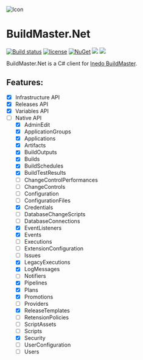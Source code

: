 ![Icon](http://i.imgur.com/5hIJJWK.png?1) 
# BuildMaster.Net 
[![Build status](https://ci.appveyor.com/api/projects/status/vth5lxl830ovqt75?svg=true)](https://ci.appveyor.com/project/lvermeulen/buildmaster-net) [![license](https://img.shields.io/github/license/lvermeulen/pullinghook.svg?maxAge=2592000)](https://github.com/lvermeulen/buildmaster.net/blob/master/LICENSE) [![NuGet](https://img.shields.io/nuget/vpre/buildmaster.net.svg?maxAge=2592000)](https://www.nuget.org/packages/buildmaster.net/) ![](https://img.shields.io/badge/.net-4.5.2-yellowgreen.svg) ![](https://img.shields.io/badge/netstandard-1.4-yellowgreen.svg)

BuildMaster.Net is a C# client for [Inedo BuildMaster](https://inedo.com/buildmaster).

## Features:
* [X] Infrastructure API
* [X] Releases API
* [X] Variables API
* [ ] Native API
	* [X] AdminEdit                    
	* [X] ApplicationGroups            
	* [X] Applications                 
	* [X] Artifacts                    
	* [X] BuildOutputs                 
	* [X] Builds                       
	* [X] BuildSchedules               
	* [X] BuildTestResults             
	* [ ] ChangeControlPerformances    
	* [ ] ChangeControls               
	* [ ] Configuration                
	* [ ] ConfigurationFiles           
	* [X] Credentials                  
	* [ ] DatabaseChangeScripts        
	* [ ] DatabaseConnections          
	* [X] EventListeners               
	* [X] Events                       
	* [ ] Executions                   
	* [ ] ExtensionConfiguration       
	* [ ] Issues                       
	* [X] LegacyExecutions             
	* [X] LogMessages                  
	* [ ] Notifiers                    
	* [X] Pipelines                    
	* [X] Plans                        
	* [X] Promotions                   
	* [ ] Providers                    
	* [X] ReleaseTemplates             
	* [ ] RetensionPolicies            
	* [ ] ScriptAssets                 
	* [ ] Scripts                      
	* [X] Security                     
	* [ ] UserConfiguration            
	* [ ] Users                        
